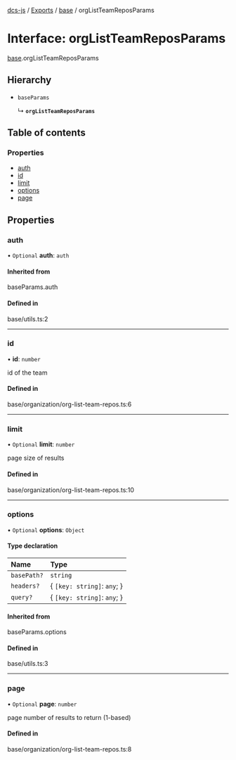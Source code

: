 [dcs-js](../README.md) / [Exports](../modules.md) / [base](../modules/base.md) / orgListTeamReposParams

# Interface: orgListTeamReposParams

[base](../modules/base.md).orgListTeamReposParams

## Hierarchy

- `baseParams`

  ↳ **`orgListTeamReposParams`**

## Table of contents

### Properties

- [auth](base.orgListTeamReposParams.md#auth)
- [id](base.orgListTeamReposParams.md#id)
- [limit](base.orgListTeamReposParams.md#limit)
- [options](base.orgListTeamReposParams.md#options)
- [page](base.orgListTeamReposParams.md#page)

## Properties

### <a id="auth" name="auth"></a> auth

• `Optional` **auth**: `auth`

#### Inherited from

baseParams.auth

#### Defined in

base/utils.ts:2

___

### <a id="id" name="id"></a> id

• **id**: `number`

id of the team

#### Defined in

base/organization/org-list-team-repos.ts:6

___

### <a id="limit" name="limit"></a> limit

• `Optional` **limit**: `number`

page size of results

#### Defined in

base/organization/org-list-team-repos.ts:10

___

### <a id="options" name="options"></a> options

• `Optional` **options**: `Object`

#### Type declaration

| Name | Type |
| :------ | :------ |
| `basePath?` | `string` |
| `headers?` | { `[key: string]`: `any`;  } |
| `query?` | { `[key: string]`: `any`;  } |

#### Inherited from

baseParams.options

#### Defined in

base/utils.ts:3

___

### <a id="page" name="page"></a> page

• `Optional` **page**: `number`

page number of results to return (1-based)

#### Defined in

base/organization/org-list-team-repos.ts:8
